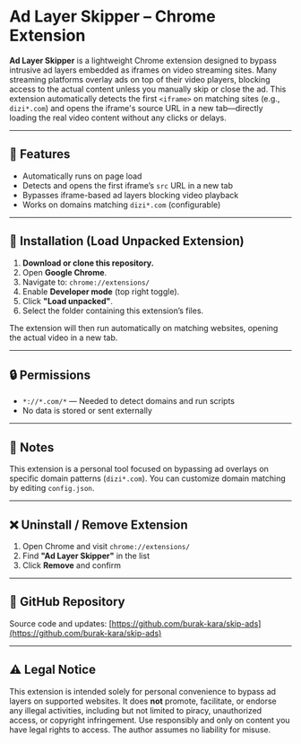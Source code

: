 # **Ad Layer Skipper – Chrome Extension**

**Ad Layer Skipper** is a lightweight Chrome extension designed to bypass intrusive ad layers embedded as iframes on video streaming sites. Many streaming platforms overlay ads on top of their video players, blocking access to the actual content unless you manually skip or close the ad. This extension automatically detects the first `<iframe>` on matching sites (e.g., `dizi*.com`) and opens the iframe's source URL in a new tab—directly loading the real video content without any clicks or delays.

---

## 🔧 Features

- Automatically runs on page load
- Detects and opens the first iframe’s `src` URL in a new tab
- Bypasses iframe-based ad layers blocking video playback
- Works on domains matching `dizi*.com` (configurable)

---

## 📁 Installation (Load Unpacked Extension)

1. **Download or clone this repository.**
2. Open **Google Chrome**.
3. Navigate to: `chrome://extensions/`
4. Enable **Developer mode** (top right toggle).
5. Click **"Load unpacked"**.
6. Select the folder containing this extension’s files.

The extension will then run automatically on matching websites, opening the actual video in a new tab.

---

## 🔒 Permissions

- `*://*.com/*` — Needed to detect domains and run scripts
- No data is stored or sent externally

---

## 📝 Notes

This extension is a personal tool focused on bypassing ad overlays on specific domain patterns (`dizi*.com`). You can customize domain matching by editing `config.json`.

---

## ❌ Uninstall / Remove Extension

1. Open Chrome and visit `chrome://extensions/`
2. Find **"Ad Layer Skipper"** in the list
3. Click **Remove** and confirm

---

## 🔗 GitHub Repository

Source code and updates: [https://github.com/burak-kara/skip-ads](https://github.com/burak-kara/skip-ads)

---

## ⚠️ Legal Notice

This extension is intended solely for personal convenience to bypass ad layers on supported websites. It does **not** promote, facilitate, or endorse any illegal activities, including but not limited to piracy, unauthorized access, or copyright infringement. Use responsibly and only on content you have legal rights to access. The author assumes no liability for misuse.
